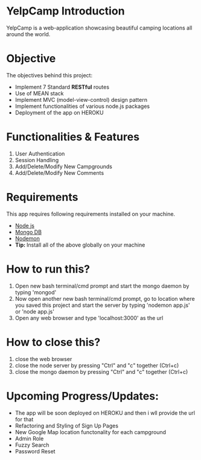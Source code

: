 # YelpCamp Introduction
YelpCamp is a web-application showcasing beautiful camping locations all around the world.<br>

# Objective
The objectives behind this project:
<ul>
	<li>Implement 7 Standard <strong>RESTful</strong> routes</li>
	<li>Use of MEAN stack</li>
	<li>Implement MVC (model-view-control) design pattern</li>
	<li>Implement functionalities of various node.js packages</li>
	<li>Deployment of the app on HEROKU</li>
</ul>

# Functionalities & Features
<ol>
	<li>User Authentication</li>
	<li>Session Handling</li>
	<li>Add/Delete/Modify New Campgrounds</li>
	<li>Add/Delete/Modify New Comments </li>
</ol>

# Requirements
This app requires following requirements installed on your machine. 
<ul>
	<li><a href="https://nodejs.org/en/download/">Node js</a></li>
	<li><a href="https://nodejs.org/en/download/">Mongo DB</a></li>
	<li><a href="https://nodemon.io/">Nodemon</a></li>
	<li><strong>Tip: </strong>Install all of the above globally on your machine</li>
</ul>

# How to run this?
<ol>
	<li>Open new bash terminal/cmd prompt and start the mongo daemon by typing 'mongod'</li>
	<li>Now open another new bash terminal/cmd prompt, go to location where you saved this project and start the server by typing 'nodemon app.js' or 'node app.js'</li>
	<li>Open any web browser and type 'localhost:3000' as the url</li>
</ol>

# How to close this?
<ol>
	<li>close the web browser</li>
	<li>close the node server by pressing "Ctrl" and "c" together (Ctrl+c)</li>
	<li>close the mongo daemon by pressing "Ctrl" and "c" together (Ctrl+c)</li>
</ol>

# Upcoming Progress/Updates:
<ul>
	<li>The app will be soon deployed on HEROKU and then i wll provide the url for that</li>
	<li>Refactoring and Styling of Sign Up Pages</li>
	<li>New Google Map location functonality for each campground</li>
	<li>Admin Role</li>
	<li>Fuzzy Search</li>
	<li>Password Reset</li>
</ul>